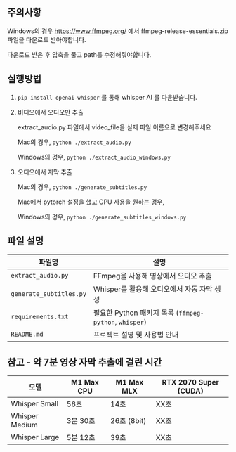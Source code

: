 ## 주의사항
Windows의 경우 https://www.ffmpeg.org/ 에서 ffmpeg-release-essentials.zip 파일을 다운로드 받아야합니다.

다운로드 받은 후 압축을 풀고 path를 수정해줘야합니다.

## 실행방법
1. ` pip install openai-whisper ` 를 통해 whisper AI 를 다운받습니다.
2. 비디오에서 오디오만 추출
   
    extract_audio.py 파일에서 video_file을 실제 파일 이름으로 변경해주세요

   Mac의 경우, ` python ./extract_audio.py `

   Windows의 경우, ` python ./extract_audio_windows.py `

3. 오디오에서 자막 추출

   Mac의 경우, ` python ./generate_subtitles.py `
  
   Mac에서 pytorch 설정을 했고 GPU 사용을 원하는 경우, 

   Windows의 경우, ` python ./generate_subtitles_windows.py `


## 파일 설명
| 파일명                  | 설명                                      |
|-------------------------|-----------------------------------------|
| `extract_audio.py`      | FFmpeg을 사용해 영상에서 오디오 추출       |
| `generate_subtitles.py` | Whisper를 활용해 오디오에서 자동 자막 생성 |
| `requirements.txt`      | 필요한 Python 패키지 목록 (`ffmpeg-python`, `whisper`) |
| `README.md`            | 프로젝트 설명 및 사용법 안내              |


## 참고 - 약 7분 영상 자막 추출에 걸린 시간
| 모델             | M1 Max CPU   | M1 Max MLX      | RTX 2070 Super (CUDA) |
|------------------|--------------|-----------------|------------------|
| Whisper Small    | 56초         | 14초            | XX초            |
| Whisper Medium   | 3분 30초     | 26초   (8bit)   | XX초            |
| Whisper Large    | 5분 12초     | 39초            | XX초            |

